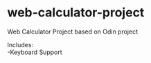 # web-calculator-project


Web Calculator Project based on Odin project

Includes:  
    -Keyboard Support